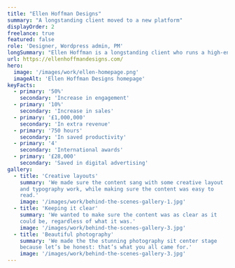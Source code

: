 ```yaml
---
title: "Ellen Hoffman Designs"
summary: "A longstanding client moved to a new platform"
displayOrder: 2
freelance: true
featured: false
role: 'Designer, Wordpress admin, PM'
longSummary: "Ellen Hoffman is a longstanding client who runs a high-end jewelry business in Dallas. A few years ago, I built her first website on Wordpress with a WooCommerce plugin. In early 2020, Ellen reached out again for a refresh. She needed to update her branding, but also wanted a more robust online shopping presence. To make it easier for Ellen and her small team to manage the online storefront, I moved her from Wordpress (which was difficult to maintain without my help) to Shopify."
url: https://ellenhoffmandesigns.com/
hero:
  image: '/images/work/ellen-homepage.png'
  imageAlt: 'Ellen Hoffman Designs homepage'
keyFacts:
  - primary: '50%'
    secondary: 'Increase in engagement'
  - primary: '10%'
    secondary: 'Increase in sales'
  - primary: '£1,000,000'
    secondary: 'In extra revenue'
  - primary: '750 hours'
    secondary: 'In saved productivity'
  - primary: '4'
    secondary: 'International awards'
  - primary: '£28,000'
    secondary: 'Saved in digital advertising'
gallery:
  - title: 'Creative layouts'
    summary: 'We made sure the content sang with some creative layout
    and typography work, while making sure the content was easy to
    read.'
    image: '/images/work/behind-the-scenes-gallery-1.jpg'
  - title: 'Keeping it clear'
    summary: 'We wanted to make sure the content was as clear as it
    could be, regardless of what it was.'
    image: '/images/work/behind-the-scenes-gallery-3.jpg'
  - title: 'Beautiful photography'
    summary: 'We made the the stunning photography sit center stage
    because let’s be honest: that’s what you all came for.'
    image: '/images/work/behind-the-scenes-gallery-3.jpg'
---
```


